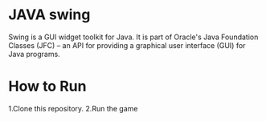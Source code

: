 # JAVA swing

Swing is a GUI widget toolkit for Java. It is part of Oracle's Java Foundation Classes (JFC) – an API for providing a graphical user interface (GUI) for Java programs.

# How to Run

1.Clone this repository.
2.Run the game
